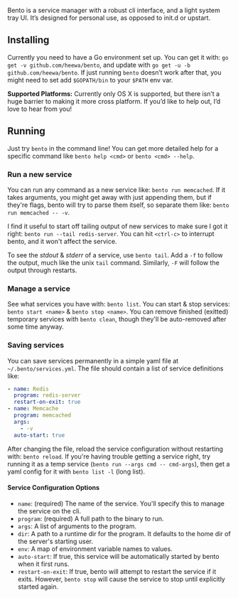Bento is a service manager with a robust cli interface, and a light system tray UI. It’s designed for personal use, as opposed to init.d or upstart.

## Installing

Currently you need to have a Go environment set up. You can get it with: `go get -v github.com/heewa/bento`, and update with `go get -u -b github.com/heewa/bento`. If just running `bento` doesn’t work after that, you might need to set add `$GOPATH/bin` to your `$PATH` env var.

**Supported Platforms:** Currently only OS X is supported, but there isn’t a huge barrier to making it more cross platform. If you’d like to help out, I’d love to hear from you!

## Running

Just try `bento` in the command line! You can get more detailed help for a specific command like `bento help <cmd>` or `bento <cmd> --help`.

### Run a new service

You can run any command as a new service like: `bento run memcached`. If it takes arguments, you might get away with just appending them, but if they're flags, bento will try to parse them itself, so separate them like: `bento run memcached -- -v`.

I find it useful to start off tailing output of new services to make sure I got it right: `bento run --tail redis-server`. You can hit `<ctrl-c>` to interrupt bento, and it won't affect the service.

To see the _stdout_ & _stderr_ of a service, use `bento tail`. Add a `-f` to follow the output, much like the unix `tail` command. Similarly, `-F` will follow the output through restarts.

### Manage a service

See what services you have with: `bento list`. You can start & stop services: `bento start <name>` & `bento stop <name>`. You can remove finished (exitted) temporary services with `bento clean`, though they'll be auto-removed after some time anyway.

### Saving services

You can save services permanently in a simple yaml file at `~/.bento/services.yml`. The file should contain a list of service definitions like:

```yaml
- name: Redis
  program: redis-server
  restart-on-exit: true
- name: Memcache
  program: memcached
  args:
    - -v
  auto-start: true
```

After changing the file, reload the service configuration without restarting with: `bento reload`. If you're having trouble getting a service right, try running it as a temp service (`bento run --args cmd -- cmd-args`), then get a yaml config for it with `bento list -l` (long list).

#### Service Configuration Options

* `name`: (required) The name of the service. You'll specify this to manage the service on the cli.
* `program`: (required) A full path to the binary to run.
* `args`: A list of arguments to the program.
* `dir`: A path to a runtime dir for the program. It defaults to the home dir of the server's starting user.
* `env`: A map of environment variable names to values.
* `auto-start`: If true, this service will be automatically started by bento when it first runs.
* `restart-on-exit`: If true, bento will attempt to restart the service if it exits. However, `bento stop` will cause the service to stop until explicitly started again.
